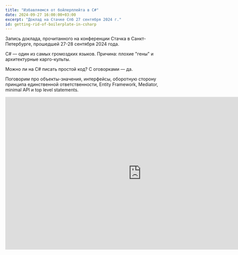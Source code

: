 ```yaml
---
title: "Избавляемся от бойлерплейта в C#"
date: 2024-09-27 16:00:00+03:00
excerpt: "Доклад на Стачке Спб 27 сентября 2024 г."
id: getting-rid-of-boilerplate-in-csharp
---
```


Запись доклада, прочитанного на конференции Стачка в Санкт-Петербурге, прошедшей 27-28 сентября 2024 года.

C# — один из самых громоздких языков. Причина: плохие "гены" и архитектурные карго-культы.

Можно ли на C# писать простой код? С оговорками — да.

Поговорим про объекты-значения, интерфейсы, оборотную сторону принципа единственной ответственности, Entity Framework, Mediator, minimal API и top level statements.

<div class="video">
    <iframe src="https://vkvideo.ru/video_ext.php?oid=746350732&id=456239068&hd=2&autoplay=1" width="853" height="480" allow="autoplay; encrypted-media; fullscreen; picture-in-picture; screen-wake-lock;" frameborder="0" allowfullscreen></iframe>
</div>
